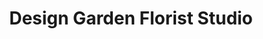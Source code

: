 ---
title: "Design Garden Florist Studio"
url: /north-conway/design-garden-florist-studio/
shop: florist
---